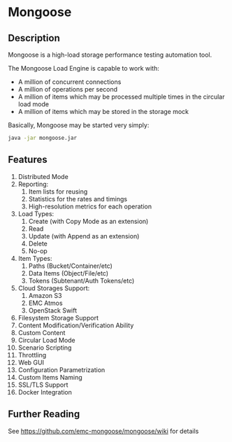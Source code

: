 # Mongoose

## Description
Mongoose is a high-load storage performance testing automation tool.

The Mongoose Load Engine is capable to work with:

* A million of concurrent connections
* A million of operations per second
* A million of items which may be processed multiple times in the circular load mode
* A million of items which may be stored in the storage mock

Basically, Mongoose may be started very simply:
```bash
java -jar mongoose.jar
```

## Features
1. Distributed Mode
2. Reporting:
    1. Item lists for reusing
    2. Statistics for the rates and timings
    3. High-resolution metrics for each operation
3. Load Types:
    1. Create (with Copy Mode as an extension)
    2. Read
    3. Update (with Append as an extension)
    4. Delete
    5. No-op
4. Item Types:
    1. Paths (Bucket/Container/etc)
    2. Data Items (Object/File/etc)
    3. Tokens (Subtenant/Auth Tokens/etc)
5. Cloud Storages Support:
    1. Amazon S3
    2. EMC Atmos
    3. OpenStack Swift
4. Filesystem Storage Support
5. Content Modification/Verification Ability
6. Custom Content
7. Circular Load Mode
8. Scenario Scripting
9. Throttling
10. Web GUI
11. Configuration Parametrization
12. Custom Items Naming
13. SSL/TLS Support
14. Docker Integration

## Further Reading
See <https://github.com/emc-mongoose/mongoose/wiki> for details
